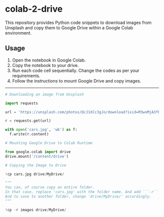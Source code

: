# colab-2-drive

This repository provides Python code snippets to download images from Unsplash and copy them to Google Drive within a Google Colab environment.

## Usage

1. Open the notebook in Google Colab.
2. Copy the notebook to your drive.
3. Run each code cell sequentially. Change the codes as per your requirements.
4. Follow the instructions to mount Google Drive and copy images.

<hr>

```python
# Downloading an image from Unsplash

import requests

url = 'https://unsplash.com/photos/QcJ1XCc3gJo/download?ixid=M3wxMjA3fDB8MXxhbGx8MTB8fHx8fHwyfHwxNzE1MzMwMzM1fA&force=true'

r = requests.get(url)

with open('cars.jpg', 'wb') as f:
  f.write(r.content)
```

```python
# Mounting Google Drive to Colab Runtime

from google.colab import drive
drive.mount('/content/drive')
```

```python
# Copying the Image to Drive

!cp cars.jpg drive/MyDrive/

"""
You can, of course copy an entire folder.
In that case, replace 'cars.jpg' with the folder name. And add ```-r``` in front of the folder name.
And to save to another folder, change 'drive/MyDrive/' accordingly.
"""

!cp -r images drive/MyDrive/
```

